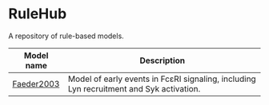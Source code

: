 # RuleHub
A repository of rule-based models.

Model name| Description
--------- | ---------
[Faeder2003](Published/Faeder2003)  | Model of early events in FcεRI signaling, including Lyn recruitment and Syk activation. 

